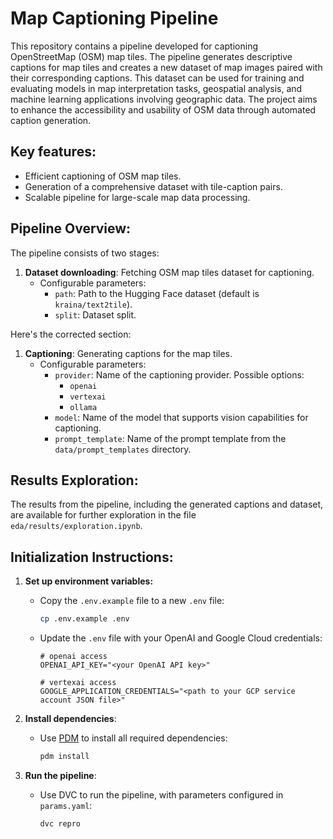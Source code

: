 # Map Captioning Pipeline

This repository contains a pipeline developed for captioning OpenStreetMap (OSM) map tiles. The pipeline generates descriptive captions for map tiles and creates a new dataset of map images paired with their corresponding captions. This dataset can be used for training and evaluating models in map interpretation tasks, geospatial analysis, and machine learning applications involving geographic data. The project aims to enhance the accessibility and usability of OSM data through automated caption generation.

## Key features:
- Efficient captioning of OSM map tiles.
- Generation of a comprehensive dataset with tile-caption pairs.
- Scalable pipeline for large-scale map data processing.

## Pipeline Overview:
The pipeline consists of two stages:

1. **Dataset downloading**: Fetching OSM map tiles dataset for captioning.
   - Configurable parameters:
     - `path`: Path to the Hugging Face dataset (default is `kraina/text2tile`).
     - `split`: Dataset split.
  
Here's the corrected section:


1. **Captioning**: Generating captions for the map tiles.
   - Configurable parameters:
     - `provider`: Name of the captioning provider. Possible options:
       - `openai`
       - `vertexai`
       - `ollama`
     - `model`: Name of the model that supports vision capabilities for captioning.
     - `prompt_template`: Name of the prompt template from the `data/prompt_templates` directory.
    
## Results Exploration:
The results from the pipeline, including the generated captions and dataset, are available for further exploration in the file `eda/results/exploration.ipynb`.

## Initialization Instructions:

1. **Set up environment variables:**
   - Copy the `.env.example` file to a new `.env` file:
     ```bash
     cp .env.example .env
     ```
   - Update the `.env` file with your OpenAI and Google Cloud credentials:
     ```
     # openai access
     OPENAI_API_KEY="<your OpenAI API key>"

     # vertexai access
     GOOGLE_APPLICATION_CREDENTIALS="<path to your GCP service account JSON file>"
     ```

2. **Install dependencies**:
   - Use [PDM](https://pdm.fming.dev/) to install all required dependencies:
     ```bash
     pdm install
     ```

3. **Run the pipeline**:
   - Use DVC to run the pipeline, with parameters configured in `params.yaml`:
     ```bash
     dvc repro
     ```


